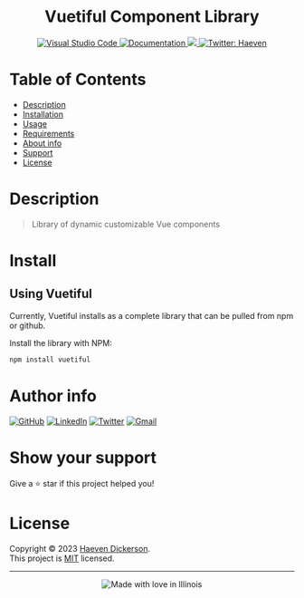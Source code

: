 <h1 align="center">Vuetiful Component Library</h1>
  <p align = "center">
    <a href = 'https://code.visualstudio.com/'>
        <img alt ='Visual Studio Code' src='https://img.shields.io/badge/Visual%20Studio%20Code-0078d7.svg'/>
    </a>
    <a href="https://github.com/Haeven/vuetiful-js" target="_blank">
        <img alt="Documentation" src="https://img.shields.io/badge/documentation-yes-brightgreen.svg" />
    </a>
    <a href="https://github.com/Haeven/vuetiful-js/blob/main/LICENSE">
        <img src="https://img.shields.io/badge/License-MIT-brightgreen.svg">
    </a>
    <a href="https://twitter.com/hvndevs" target="_blank">
        <img alt="Twitter: Haeven" src="https://img.shields.io/twitter/follow/hvndevs.svg?style=social" />
    </a>
</p>

# Table of Contents

- [Description](#description)
- [Installation](#install)
- [Usage](#usage)
- [Requirements](#Requirements)
- [About info](#Author-info)
- [Support](#show-your-support)
- [License](#license)

# Description

> Library of dynamic customizable Vue components

# Install

## Using Vuetiful

Currently, Vuetiful installs as a complete library that can be pulled from npm or github.

Install the library with NPM:

```bash
npm install vuetiful
```

# Author info

[![GitHub](https://img.shields.io/badge/github-%23121011.svg?style=for-the-badge&logo=github&logoColor=white)](https://github.com/Haeven)
[![LinkedIn](https://img.shields.io/badge/linkedin-%230077B5.svg?style=for-the-badge&logo=linkedin&logoColor=white)](https://linkedin.com/in/Haeven)
[![Twitter](https://img.shields.io/badge/hvndevs-%231DA1F2.svg?style=for-the-badge&logo=Twitter&logoColor=white)](https://twitter.com/hvndevs)
[![Gmail](https://img.shields.io/badge/Gmail-D14836?style=for-the-badge&logo=gmail&logoColor=white)](mailto:haevendevs@gmail.com)

# Show your support

Give a ⭐️ star if this project helped you!

# License

Copyright © 2023 [Haeven Dickerson](https://github.com/Haeven).<br />
This project is [MIT](https://github.com/Haeven/vuetiful-js/blob/main/LICENSE) licensed.

---

<div align = "center"><img src="https://madewithlove.now.sh/in?heart=true&colorA=%23505050&colorB=%235032b4&template=for-the-badge&text=Illinois" alt="Made with love in Illinois"></div>
